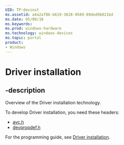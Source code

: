```yaml
---
UID: TP:devinst
ms.assetid: a4a2af86-b619-3628-9589-89ded9b021bd
ms.date: 05/09/18
ms.keywords: 
ms.prod: windows-hardware
ms.technology: windows-devices
ms.topic: portal
product:
- Windows
---
```


# Driver installation

## -description

Overview of the Driver installation technology.

To develop Driver installation, you need these headers:

 * [avc.h](../avc/index.md)
 * [devpropdef.h](../devpropdef/index.md)

For the programming guide, see [Driver installation](https://docs.microsoft.com/windows-hardware/drivers/install).
